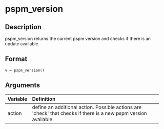# pspm_version
## Description
pspm_version returns the current pspm version and checks if there is an update available.

## Format
`v = pspm_version()`

## Arguments
| Variable | Definition |
|:--|:--|
| action | define an additional action. Possible actions are 'check' that checks if there is a new pspm version available. |

